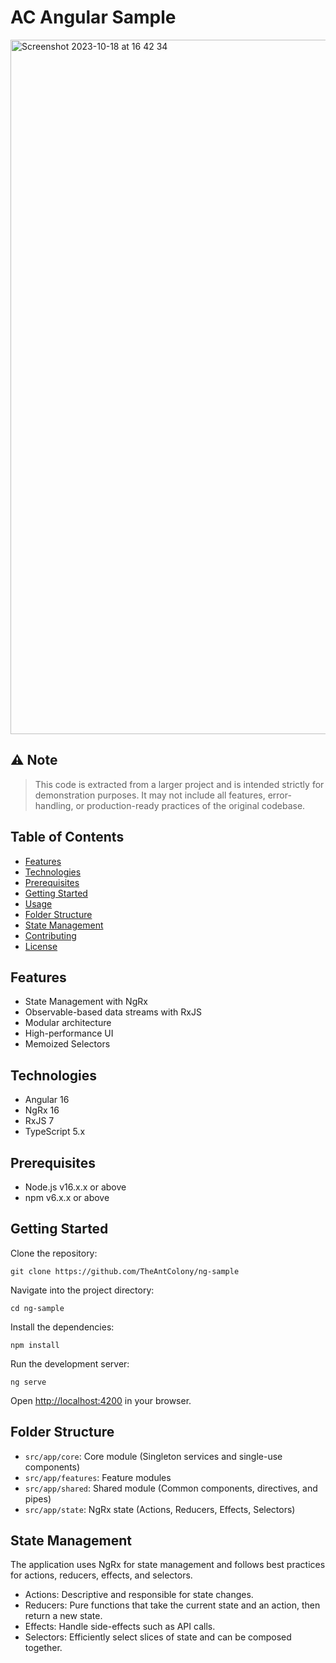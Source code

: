# AC Angular Sample

<img width="1111" alt="Screenshot 2023-10-18 at 16 42 34" src="https://github.com/TheAntColony/ng-sample/assets/24781746/c19e9de8-23ea-420b-a8b2-0e60d00a8bd3">

## :warning: Note

> This code is extracted from a larger project and is intended strictly for demonstration purposes. It may not include all features, error-handling, or production-ready practices of the original codebase.

## Table of Contents

- [Features](#features)
- [Technologies](#technologies)
- [Prerequisites](#prerequisites)
- [Getting Started](#getting-started)
- [Usage](#usage)
- [Folder Structure](#folder-structure)
- [State Management](#state-management)
- [Contributing](#contributing)
- [License](#license)



## Features

- State Management with NgRx
- Observable-based data streams with RxJS
- Modular architecture
- High-performance UI
- Memoized Selectors

## Technologies

- Angular 16
- NgRx 16
- RxJS 7
- TypeScript 5.x

## Prerequisites

- Node.js v16.x.x or above
- npm v6.x.x or above

## Getting Started

Clone the repository:

```
git clone https://github.com/TheAntColony/ng-sample
```

Navigate into the project directory:

```
cd ng-sample
```

Install the dependencies:

```
npm install
```

Run the development server:

```
ng serve
```

Open [http://localhost:4200](http://localhost:4200) in your browser.


## Folder Structure

- `src/app/core`: Core module (Singleton services and single-use components)
- `src/app/features`: Feature modules
- `src/app/shared`: Shared module (Common components, directives, and pipes)
- `src/app/state`: NgRx state (Actions, Reducers, Effects, Selectors)

## State Management

The application uses NgRx for state management and follows best practices for actions, reducers, effects, and selectors.

- Actions: Descriptive and responsible for state changes.
- Reducers: Pure functions that take the current state and an action, then return a new state.
- Effects: Handle side-effects such as API calls.
- Selectors: Efficiently select slices of state and can be composed together.

